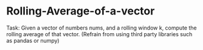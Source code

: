 # Rolling-Average-of-a-vector
Task: Given a vector of numbers nums, and a rolling window k, compute the rolling average of that vector.
(Refrain from using third party libraries such as pandas or numpy)
